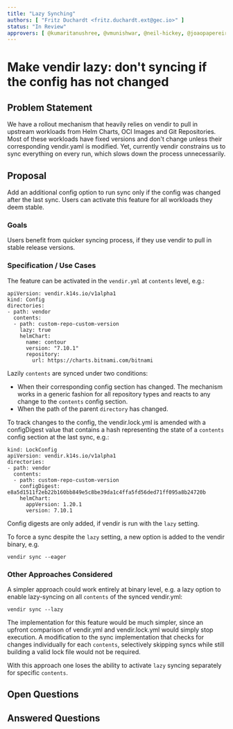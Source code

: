 ```yaml
---
title: "Lazy Synching"
authors: [ "Fritz Duchardt <fritz.duchardt.ext@gec.io>" ]
status: "In Review"
approvers: [ @kumaritanushree, @vmunishwar, @neil-hickey, @joaopapereira ]
---
```


# Make vendir lazy: don't syncing if the config has not changed

## Problem Statement
We have a rollout mechanism that heavily relies on vendir to pull in upstream workloads from Helm Charts, OCI Images and Git Repositories. Most of these workloads have fixed versions and don't change unless their corresponding vendir.yaml is modified. Yet, currently vendir constrains us to sync everything on every run, which slows down the process unnecessarily.

## Proposal
Add an additional config option to run sync only if the config was changed after the last sync. Users can activate this feature for all workloads they deem stable.

### Goals
Users benefit from quicker syncing process, if they use vendir to pull in stable release versions.

### Specification / Use Cases
The feature can be activated in the `vendir.yml` at `contents` level, e.g.:

```
apiVersion: vendir.k14s.io/v1alpha1
kind: Config
directories:
- path: vendor
  contents:
  - path: custom-repo-custom-version
    lazy: true
    helmChart:
      name: contour
      version: "7.10.1"
      repository:
        url: https://charts.bitnami.com/bitnami
```

Lazily `contents` are synced under two conditions:
- When their corresponding config section has changed. The mechanism works in a generic fashion for all repository types and reacts to any change to the `contents` config section. 
- When the path of the parent `directory` has changed.

To track changes to the config, the vendir.lock.yml is amended with a configDigest value that contains a hash representing the state of a `contents` config section at the last sync, e.g.:
```
kind: LockConfig
apiVersion: vendir.k14s.io/v1alpha1
directories:
- path: vendor
  contents:
  - path: custom-repo-custom-version
    configDigest: e8a5d1511f2eb22b160bb849e5c8be39da1c4ffa5fd56ded71ff095a8b24720b
    helmChart:
      appVersion: 1.20.1
      version: 7.10.1
```
Config digests are only added, if vendir is run with the `lazy` setting. 

To force a sync despite the `lazy` setting, a new option is added to the vendir binary, e.g.
```
vendir sync --eager
```

### Other Approaches Considered
A simpler approach could work entirely at binary level, e.g. a lazy option to enable lazy-syncing on all `contents` of the synced vendir.yml:
```
vendir sync --lazy
```
The implementation for this feature would be much simpler, since an upfront comparison of vendir.yml and vendir.lock.yml would simply stop execution. A modification to the sync implementation that checks for changes individually for each `contents`, selectively skipping syncs while still building a valid lock file would not be required. 

With this approach one loses the ability to activate `lazy` syncing separately for specific `contents`. 


## Open Questions


## Answered Questions
